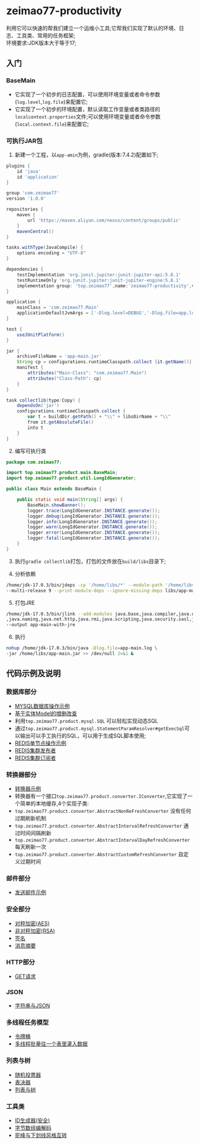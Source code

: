 # zeimao77-productivity

利用它可以快速的帮我们建立一个运维小工具;它帮我们实现了默认的环境、日志、工具类、常用的任务框架;  
环境要求:JDK版本大于等于17;  

## 入门  

### BaseMain

  - 它实现了一个初步的日志配置，可以使用环境变量或者命令参数(`log.level`,`log.file`)来配置它;
  - 它实现了一个初步的环境配置，默认读取工作变量或者类路径的`localcontext.properties`文件;可以使用环境变量或者命令参数(`local.context.file`)来配置它;

### 可执行JAR包

1. 新建一个工程，以`app-amin`为例，gradle(版本:7.4.2)配置如下;

```groovy
plugins {
    id 'java'
    id 'application'
}

group 'com.zeimao77'
version '1.0.0'

repositories {
    maven {
        url 'https://maven.aliyun.com/nexus/content/groups/public'
    }
    mavenCentral()
}

tasks.withType(JavaCompile) {
    options.encoding = "UTF-8"
}

dependencies {
    testImplementation 'org.junit.jupiter:junit-jupiter-api:5.8.1'
    testRuntimeOnly 'org.junit.jupiter:junit-jupiter-engine:5.8.1'
    implementation group: 'top.zeimao77',name:'zeimao77-productivity',version: '2.0.7'
}

application {
    mainClass = 'com.zeimao77.Main'
    applicationDefaultJvmArgs = ['-Dlog.level=DEBUG','-Dlog.file=app.log']
}

test {
    useJUnitPlatform()
}

jar {
    archiveFileName = 'app-main.jar'
    String cp = configurations.runtimeClasspath.collect {it.getName()}.join(" ")
    manifest {
        attributes("Main-Class": "com.zeimao77.Main")
        attributes("Class-Path": cp)
    }
}

task collectlib(type:Copy) {
    dependsOn('jar')
    configurations.runtimeClasspath.collect {
        var t = buildDir.getPath() + "\\" + libsDirName + "\\"
        from it.getAbsoluteFile()
        into t
    }
}
```

2. 编写可执行类

```java
package com.zeimao77;

import top.zeimao77.product.main.BaseMain;
import top.zeimao77.product.util.LongIdGenerator;

public class Main extends BaseMain {

    public static void main(String[] args) {
        BaseMain.showBanner();
        logger.trace(LongIdGenerator.INSTANCE.generate());
        logger.debug(LongIdGenerator.INSTANCE.generate());
        logger.info(LongIdGenerator.INSTANCE.generate());
        logger.warn(LongIdGenerator.INSTANCE.generate());
        logger.error(LongIdGenerator.INSTANCE.generate());
        logger.fatal(LongIdGenerator.INSTANCE.generate());
    }
}
```

3. 执行`gradle collectlib`打包，打包的文件放在`build/libs`目录下;

4. 分析依赖

```bash
/home/jdk-17.0.3/bin/jdeps -cp '/home/libs/*' --module-path '/home/libs/*' \
--multi-release 9 --print-module-deps --ignore-missing-deps libs/app-main.jar
```

5. 打包JRE

```bash
/home/jdk-17.0.3/bin/jlink --add-modules java.base,java.compiler,java.desktop,java.management\
,java.naming,java.net.http,java.rmi,java.scripting,java.security.sasl,java.sql,jdk.unsupported \
--output app-main-with-jre
```

6. 执行

```bash
nohup /home/jdk-17.0.3/bin/java -Dlog.file=app-main.log \
-jar /home/libs/app-main.jar >> /dev/null 2>&1 &
```

## 代码示例及说明

### 数据库部分

- [MYSQL数据库操作示例](https://github.com/zeimao77/zeimao77-productivity/blob/master/zeimao77-productivity/src/test/java/top/zeimao77/product/mysql/SimpleMysqlTest.java)
- [基于实体Model的增删改查](https://github.com/zeimao77/zeimao77-productivity/blob/master/zeimao77-productivity/src/test/java/top/zeimao77/product/mysql/SimpleRepositoryTest.java)
- 利用`top.zeimao77.product.mysql.SQL` 可以轻松实现动态SQL
- 通过`top.zeimao77.product.mysql.StatementParamResolver#getExecSql`可以输出可以手工执行的SQL，可以用于生成SQL脚本使用;
- [REDIS单节点操作示例](https://github.com/zeimao77/zeimao77-productivity/blob/master/zeimao77-productivity/src/test/java/top/zeimao77/product/redis/SimpleJedisTest.java)
- [REDIS集群发布者](https://github.com/zeimao77/zeimao77-productivity/blob/master/zeimao77-productivity/src/test/java/top/zeimao77/product/redis/JedisClusterBuilderTest2.java)
- [REDIS集群订阅者](https://github.com/zeimao77/zeimao77-productivity/blob/master/zeimao77-productivity/src/test/java/top/zeimao77/product/redis/JedisClusterBuilderTest.java)

### 转换器部分

- [转换器示例](https://github.com/zeimao77/zeimao77-productivity/blob/master/zeimao77-productivity/src/test/java/top/zeimao77/product/converter/AbstractIntervalRefreshConverterTest.java)
- 转换器有一个接口`top.zeimao77.product.converter.IConverter`,它实现了一个简单的本地缓存,4个实现子类:
- `top.zeimao77.product.converter.AbstractNonReFreshConverter` 没有任何过期刷新机制
- `top.zeimao77.product.converter.AbstractIntervalRefreshConverter` 通过时间间隔刷新
- `top.zeimao77.product.converter.AbstractIntervalDayRefreshConverter` 每天刷新一次
- `top.zeimao77.product.converter.AbstractCustomRefreshConverter` 自定义过期时间

### 邮件部分

- [发送邮件示例](https://github.com/zeimao77/zeimao77-productivity/blob/master/zeimao77-productivity/src/test/java/top/zeimao77/product/email/SimpleEmailSenderTest.java)

### 安全部分

- [对秤加密(AES)](https://github.com/zeimao77/zeimao77-productivity/blob/master/zeimao77-productivity/src/test/java/top/zeimao77/product/security/AesUtilTest.java)
- [非对秤加密(RSA)](https://github.com/zeimao77/zeimao77-productivity/blob/master/zeimao77-productivity/src/test/java/top/zeimao77/product/security/RsaUtilTest.java)
- [签名](https://github.com/zeimao77/zeimao77-productivity/blob/master/zeimao77-productivity/src/test/java/top/zeimao77/product/security/RsaSignUtilTest.java)
- [消息摘要](https://github.com/zeimao77/zeimao77-productivity/blob/master/zeimao77-productivity/src/test/java/top/zeimao77/product/security/DigestUtilTest.java)

### HTTP部分

- [GET请求](https://github.com/zeimao77/zeimao77-productivity/blob/master/zeimao77-productivity/src/test/java/top/zeimao77/product/http/HttpClientUtilTest.java)

### JSON

- [字符串与JSON](https://github.com/zeimao77/zeimao77-productivity/blob/master/zeimao77-productivity/src/test/java/top/zeimao77/product/json/IjsonTest.java)

### 多线程任务模型

- [令牌桶](https://github.com/zeimao77/zeimao77-productivity/blob/master/zeimao77-productivity/src/test/java/top/zeimao77/product/jobs/TokenBucketTest.java)
- [多线程批量往一个表里灌入数据](https://github.com/zeimao77/zeimao77-productivity/blob/master/zeimao77-productivity/src/test/java/top/zeimao77/product/jobs/AbcMain.java)

### 列表与树

- [随机投票器](https://github.com/zeimao77/zeimao77-productivity/blob/master/zeimao77-productivity/src/test/java/top/zeimao77/product/tree/RandomVoterTest.java)
- [表决器](https://github.com/zeimao77/zeimao77-productivity/blob/master/zeimao77-productivity/src/test/java/top/zeimao77/product/tree/ThresholdVoterComponentTest.java)
- [列表与树](https://github.com/zeimao77/zeimao77-productivity/blob/master/zeimao77-productivity/src/test/java/top/zeimao77/product/tree/TreeUtilTest.java)

### 工具类

- [ID生成器(安全)](https://github.com/zeimao77/zeimao77-productivity/blob/master/zeimao77-productivity/src/test/java/top/zeimao77/product/util/LongIdGeneratorTest.java)
- [字节数组编解码](https://github.com/zeimao77/zeimao77-productivity/blob/master/zeimao77-productivity/src/test/java/top/zeimao77/product/util/ByteArrayCoDesUtilTest.java)
- [驼峰与下划线风格互转](https://github.com/zeimao77/zeimao77-productivity/blob/master/zeimao77-productivity/src/test/java/top/zeimao77/product/util/WordUtilTest.java)